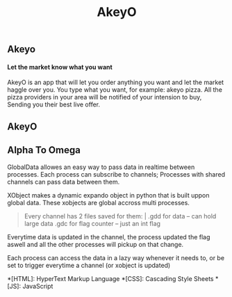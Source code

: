 ﻿---
layout: post
title: AkeyO
description: >
  from Alpha to Omega
sitemap: true
---

## Akeyo
#### Let the market know what you want

AkeyO is an app that will let you order anything you want and let the market haggle over you.
You type what you want, for example: akeyo pizza.
All the pizza providers in your area will be notified of your intension to buy,
Sending you their best live offer.


##      AkeyO
## Alpha To Omega





GlobalData allowes an easy way to pass data in realtime between processes.
Each process can subscribe to channels; Processes with shared channels can pass data between them.

XObject makes a dynamic expando object in python that is built uppon global data.
These xobjects are global accross multi processes.

> Every channel has 2 files saved for them: |
.gdd for data – can hold large data
.gdc for flag counter – just an int flag

Everytime data is updated in the channel, the process updated the flag aswell
and all the other processes will pickup on that change.

Each process can access the data in a lazy way whenever it needs to,
or be set to trigger everytime a channel (or xobject is updated)



*[HTML]: HyperText Markup Language
*[CSS]: Cascading Style Sheets
*[JS]: JavaScript
